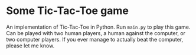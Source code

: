 # Some Tic-Tac-Toe game
An implementation of Tic-Tac-Toe in Python. Run `main.py` to play this game.
Can be played with two human players, a human against the computer, or two
computer players. If you ever manage to actually beat the computer, please let
me know.